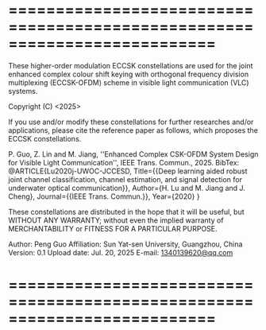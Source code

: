 # ==========================================================================
These higher-order modulation ECCSK constellations are used for the joint enhanced
complex colour shift keying with orthogonal frequency division multiplexing (ECCSK-OFDM) 
scheme in visible light communication (VLC) systems.

Copyright (C) <2025>  <Peng Guo>

If you use and/or modify these constellations for further researches and/or
applications, please cite the reference paper as follows, which proposes
the ECCSK constellations.

P. Guo, Z. Lin and M. Jiang, ''Enhanced Complex CSK-OFDM System Design for
Visible Light Communication'', IEEE Trans. Commun., 2025.
BibTex: @ARTICLE{Lu2020j-UWOC-JCCESD,
Title={{Deep learning aided robust joint channel classification, channel estimation, and signal detection for underwater optical communication}},
Author={H. Lu and M. Jiang and J. Cheng},
Journal={{IEEE Trans. Commun.}},
Year={2020}
}

These constellations are distributed in the hope that it will be useful,
but WITHOUT ANY WARRANTY; without even the implied warranty of
MERCHANTABILITY or FITNESS FOR A PARTICULAR PURPOSE.

Author: Peng Guo
Affiliation: Sun Yat-sen University, Guangzhou, China
Version: 0.1
Upload date: Jul. 20, 2025
E-mail: 1340139620@qq.com
# ==========================================================================
